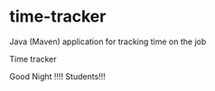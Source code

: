 # time-tracker
Java (Maven) application for tracking time on the job

Time tracker

Good Night !!!! Students!!!
